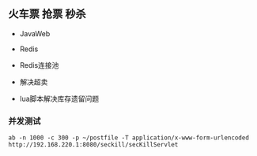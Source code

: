 ## 火车票 抢票 秒杀
* JavaWeb
- Redis
* Redis连接池
- 解决超卖
* lua脚本解决库存遗留问题

### 并发测试
`ab -n 1000 -c 300 -p ~/postfile -T application/x-www-form-urlencoded http://192.168.220.1:8080/seckill/secKillServlet`